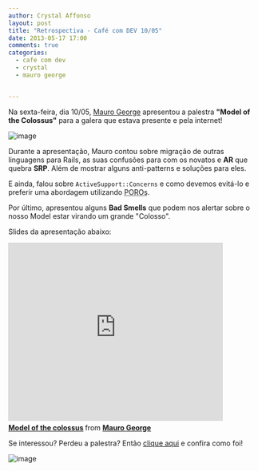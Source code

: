 ```yaml
---
author: Crystal Affonso
layout: post
title: "Retrospectiva - Café com DEV 10/05"
date: 2013-05-17 17:00
comments: true
categories:
  - cafe com dev
  - crystal
  - mauro george


---
```



Na sexta-feira, dia 10/05, [Mauro George](https://twitter.com/maurogeorge) apresentou a palestra **"Model of the Colossus"** para a galera que estava presente e pela internet!

<!--more-->

![image](/blog/images/mario.jpg)

Durante a apresentação, Mauro contou sobre migração de outras linguagens para Rails, as suas confusões para com os novatos e **AR** que quebra **SRP**. Além de mostrar alguns anti-patterns e soluções para eles.

E ainda, falou sobre `ActiveSupport::Concerns` e como devemos evitá-lo e preferir uma abordagem utilizando <abbr title="Plain Old Ruby Objects">POROs</abbr>.

Por último, apresentou alguns **Bad Smells** que podem nos alertar sobre o nosso Model estar virando um grande "Colosso".

Slides da apresentação abaixo:

<iframe src="http://www.slideshare.net/slideshow/embed_code/20946985" width="427" height="356" frameborder="0" marginwidth="0" marginheight="0" scrolling="no" style="border:1px solid #CCC;border-width:1px 1px 0;margin-bottom:5px" allowfullscreen webkitallowfullscreen mozallowfullscreen> </iframe> <div style="margin-bottom:5px"> <strong> <a href="http://www.slideshare.net/maurogeorge/model-of-colossus" title="Model of the colossus" target="_blank">Model of the colossus</a> </strong> from <strong><a href="http://www.slideshare.net/maurogeorge" target="_blank">Mauro George</a></strong> </div>

Se interessou? Perdeu a palestra? Então [clique aqui](https://www.eventials.com/pt-br/helabs/model-of-the-colossus/) e confira como foi!

![image](/blog/images/galeramauro.jpg)

